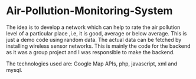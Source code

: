 # Air-Pollution-Monitoring-System

The idea is to develop a network which can help to rate the air pollution level of a particular place ,i.e, it is good, average or below average. 
This is just a demo code using random data. The actual data can be fetched by installing wireless sensor networks.
This is mainly the code for the backend as it was a group project and I was responsible to make the backend.

The technologies used are: Google Map APIs, php, javascript, xml and mysql.
